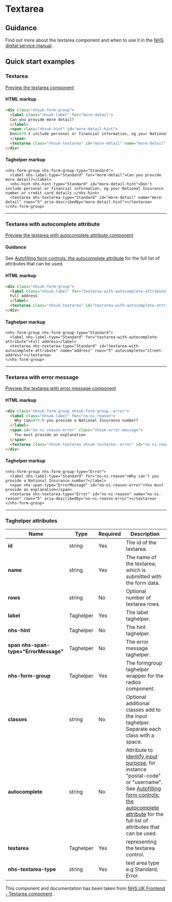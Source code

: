 ﻿# Textarea

## Guidance

Find out more about the textarea component and when to use it in the [NHS digital service manual](https://beta.nhs.uk/service-manual/styles-components-patterns/textarea).

## Quick start examples

### Textarea

[Preview the textarea component](https://dotnetcorefelpoc.azurewebsites.net/components/textarea)

#### HTML markup

```html
<div class="nhsuk-form-group">
  <label class="nhsuk-label" for="more-detail">
  Can you provide more detail?
  </label>
  <span class="nhsuk-hint" id="more-detail-hint">
  Don&#39;t include personal or financial information, eg your National Insurance number or credit card details.
  </span>
  <textarea class="nhsuk-textarea" id="more-detail" name="more-detail" rows="5" aria-describedby="more-detail-hint"></textarea>
</div>
```

#### Taghelper markup

```
<nhs-form-group nhs-form-group-type="Standard">
  <label nhs-label-type="Standard" for="more-detail">Can you provide more detail?</label>
  <nhs-hint nhs-hint-type="Standard" id="more-detail-hint">Don't include personal or financial information, eg your National Insurance number or credit card details.</nhs-hint>
  <textarea nhs-textarea-type="Standard" id="more-detail" name="more-detail" rows="5" aria-describedby="more-detail-hint"></textarea>
</nhs-form-group>
```

---

### Textarea with autocomplete attribute

[Preview the textarea with autocomplete attribute component](https://dotnetcorefelpoc.azurewebsites.net/components/textarea-autocomplete)

#### Guidance

See [Autofilling form controls: the autocomplete attribute](https://html.spec.whatwg.org/multipage/form-control-infrastructure.html#autofill) for the full list of attributes that can be used.

#### HTML markup

```html
<div class="nhsuk-form-group">
  <label class="nhsuk-label" for="textarea-with-autocomplete-attribute">
  Full address
  </label>
  <textarea class="nhsuk-textarea" id="textarea-with-autocomplete-attribute" name="address" rows="5" autocomplete="street-address"></textarea>
</div>
```

#### Taghelper markup

```
<nhs-form-group nhs-form-group-type="Standard">
  <label nhs-label-type="Standard" for="textarea-with-autocomplete-attribute">Full address</label>
  <textarea nhs-textarea-type="Standard" id="textarea-with-autocomplete-attribute" name="address" rows="5" autocomplete="street-address"></textarea>
</nhs-form-group>
```
---

### Textarea with error message

[Preview the textarea with error message component](https://dotnetcorefelpoc.azurewebsites.net/components/textarea-error)

#### HTML markup

```html
<div class="nhsuk-form-group nhsuk-form-group--error">
  <label class="nhsuk-label" for="no-ni-reason">
    Why can&#39;t you provide a National Insurance number?
  </label>
  <span id="no-ni-reason-error" class="nhsuk-error-message">
    You must provide an explanation
  </span>
  <textarea class="nhsuk-textarea nhsuk-textarea--error" id="no-ni-reason" name="no-ni-reason" rows="5" aria-describedby="no-ni-reason-error"></textarea>
</div>
```

#### Taghelper markup

```
<nhs-form-group nhs-form-group-type="Error">
  <label nhs-label-type="Standard" for="no-ni-reason">Why can't you provide a National Insurance number?</label>
  <span nhs-span-type="ErrorMessage" id="no-ni-reason-error">You must provide an explanation</span>
  <textarea nhs-textarea-type="Error" id="no-ni-reason" name="no-ni-reason" rows="5" aria-describedby="no-ni-reason-error"></textarea>
</nhs-form-group>
```
---
### Taghelper attributes

| Name                    | Type     | Required  | Description             |
| ------------------------|----------|-----------|-------------------------|
| **id**              | string   | Yes       | The id of the textarea. |
| **name**            | string   | Yes       | The name of the textarea, which is submitted with the form data. |
| **rows**            | string   | No        | Optional number of textarea rows. |
| **label**           | Taghelper   | Yes        | The label taghelper.|
| **nhs-hint**            | Taghelper   | No        | The hint taghelper. |
| **span nhs-span-type="ErrorMessage"**    | Taghelper   | No        |The error message taghelper. |
| **nhs-form-group**           | Taghelper   | Yes        | The formgroup taghelper wrapper for the radios component.|
| **classes**         | string   | No        | Optional additional classes add to the input taghelper. Separate each class with a space. |
| **autocomplete**    | string   | No        | Attribute to [identify input purpose](https://www.w3.org/WAI/WCAG21/Understanding/identify-input-purpose.html), for instance "postal-code" or "username". See [Autofilling form controls: the autocomplete attribute](https://html.spec.whatwg.org/multipage/form-control-infrastructure.html#autofill) for the full list of attributes that can be used. |
| **textarea**           | Taghelper   | Yes        | representing the textarea control.|
| **nhs-textarea-type**           | string   | Yes        | text area type e.g Standard, Error.|

This component and documentation has been taken from [NHS.UK Frontend - Textarea component](https://github.com/nhsuk/nhsuk-frontend/tree/master/packages/components/textarea) .
